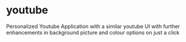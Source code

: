 # youtube
Personalized Youtube Application with a similar youtube UI  with further enhancements in background picture and colour options on just a click 
